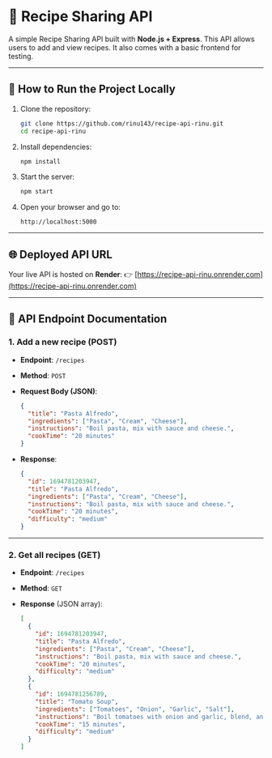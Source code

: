 # 🍲 Recipe Sharing API

A simple Recipe Sharing API built with **Node.js + Express**.
This API allows users to add and view recipes. It also comes with a basic frontend for testing.

---

## 🚀 How to Run the Project Locally

1. Clone the repository:

   ```bash
   git clone https://github.com/rinu143/recipe-api-rinu.git
   cd recipe-api-rinu
   ```

2. Install dependencies:

   ```bash
   npm install
   ```

3. Start the server:

   ```bash
   npm start
   ```

4. Open your browser and go to:

   ```
   http://localhost:5000
   ```

---

## 🌐 Deployed API URL

Your live API is hosted on **Render**:
👉 [https://recipe-api-rinu.onrender.com](https://recipe-api-rinu.onrender.com)

---

## 📌 API Endpoint Documentation

### 1. Add a new recipe (POST)

* **Endpoint**: `/recipes`
* **Method**: `POST`
* **Request Body (JSON)**:

  ```json
  {
    "title": "Pasta Alfredo",
    "ingredients": ["Pasta", "Cream", "Cheese"],
    "instructions": "Boil pasta, mix with sauce and cheese.",
    "cookTime": "20 minutes"
  }
  ```
* **Response**:

  ```json
  {
    "id": 1694781203947,
    "title": "Pasta Alfredo",
    "ingredients": ["Pasta", "Cream", "Cheese"],
    "instructions": "Boil pasta, mix with sauce and cheese.",
    "cookTime": "20 minutes",
    "difficulty": "medium"
  }
  ```

---

### 2. Get all recipes (GET)

* **Endpoint**: `/recipes`
* **Method**: `GET`
* **Response** (JSON array):

  ```json
  [
    {
      "id": 1694781203947,
      "title": "Pasta Alfredo",
      "ingredients": ["Pasta", "Cream", "Cheese"],
      "instructions": "Boil pasta, mix with sauce and cheese.",
      "cookTime": "20 minutes",
      "difficulty": "medium"
    },
    {
      "id": 1694781256789,
      "title": "Tomato Soup",
      "ingredients": ["Tomatoes", "Onion", "Garlic", "Salt"],
      "instructions": "Boil tomatoes with onion and garlic, blend, and season.",
      "cookTime": "15 minutes",
      "difficulty": "medium"
    }
  ]
  ```
